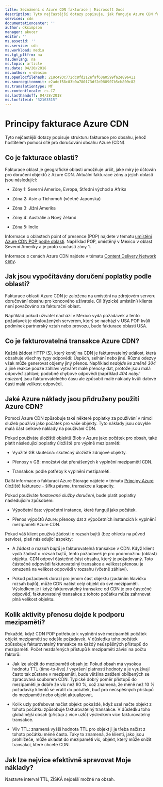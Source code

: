 ```yaml
---
title: Seznámení s Azure CDN fakturace | Microsoft Docs
description: Tyto nejčastější dotazy popisuje, jak funguje Azure CDN fakturace.
services: cdn
documentationcenter: ''
author: dksimpson
manager: akucer
editor: ''
ms.assetid: ''
ms.service: cdn
ms.workload: media
ms.tgt_pltfrm: na
ms.devlang: na
ms.topic: article
ms.date: 04/20/2018
ms.author: v-deasim
ms.openlocfilehash: 218c493c772dc8fd212efaf60a0599fa2e896411
ms.sourcegitcommit: e2adef58c03b0a780173df2d988907b5cb809c82
ms.translationtype: MT
ms.contentlocale: cs-CZ
ms.lasthandoff: 04/28/2018
ms.locfileid: "32163515"
---
```

# <a name="understanding-azure-cdn-billing"></a>Principy fakturace Azure CDN

Tyto nejčastější dotazy popisuje strukturu fakturace pro obsahu, jehož hostitelem pomocí sítě pro doručování obsahu Azure (CDN).

## <a name="what-is-a-billing-region"></a>Co je fakturace oblasti?
Fakturace oblast je geografické oblasti umožňuje určit, jaké míry je účtován pro doručení objektů z Azure CDN. Aktuální fakturace zóny a jejich oblasti jsou následující:

- Zóny 1: Severní Americe, Evropa, Střední východ a Afrika

- Zóna 2: Asie a Tichomoří (včetně Japonska)

- Zóna 3: Jižní Amerika

- Zóny 4: Austrálie a Nový Zéland

- Zóna 5: Indie

Informace o oblastech point of presence (POP) najdete v tématu [umístění Azure CDN POP podle oblasti](https://docs.microsoft.com/azure/cdn/cdn-pop-locations). Například POP, umístěný v Mexico v oblast Severní Ameriky a je proto součástí zóny 1. 

Informace o cenách Azure CDN najdete v tématu [Content Delivery Network ceny](https://azure.microsoft.com/is-is/pricing/details/cdn/).

## <a name="how-are-delivery-charges-calculated-by-region"></a>Jak jsou vypočítávány doručení poplatky podle oblasti?
Fakturace oblasti Azure CDN je založena na umístění na zdrojovém serveru doručování obsahu pro koncového uživatele. Cíl (fyzické umístění) klienta není považováno za fakturační oblast.

Například pokud uživatel nachází v Mexico vydá požadavek a tento požadavek je obsloužených serverem, který se nachází v USA POP kvůli podmínek partnerský vztah nebo provozu, bude fakturace oblasti USA.

## <a name="what-is-a-billable-azure-cdn-transaction"></a>Co je fakturovatelná transakce Azure CDN?
Každá žádost HTTP (S), který končí na CDN je fakturovatelný událost, která obsahuje všechny typy odpovědi: Úspěch, selhání nebo jiné. Různé odezvy však může generovat objemy jiný přenos. Například *nedojde ke změně 304* a jiné reakce pouze záhlaví vytvářet malé přenosy dat, protože jsou malá odpověď záhlaví; podobně chybové odpovědi (například *404 nebyl nalezen*) jsou fakturovatelného času ale způsobit malé náklady kvůli datové části malá velikost odpovědi.

## <a name="what-other-azure-costs-are-associated-with-azure-cdn-use"></a>Jaké Azure náklady jsou přidruženy použití Azure CDN?
Pomocí Azure CDN způsobuje také některé poplatky za používání v rámci služeb používá jako počátek pro vaše objekty. Tyto náklady jsou obvykle malá část celkové náklady na používání CDN.

Pokud používáte úložiště objektů Blob v Azure jako počátek pro obsah, také platit následující poplatky úložiště pro výplně mezipaměti:

- Využité GB skutečná: skutečný úložiště zdrojové objekty.

- Přenosy v GB: množství dat přenášených k vyplnění mezipamětí CDN.

- Transakce: podle potřeby k vyplnění mezipaměti.

Další informace o fakturaci Azure Storage najdete v tématu [Principy Azure úložiště fakturace – šířku pásma, transakce a kapacity](https://blogs.msdn.microsoft.com/windowsazurestorage/2010/07/08/understanding-windows-azure-storage-billing-bandwidth-transactions-and-capacity/).

Pokud používáte *hostované služby doručení*, bude platit poplatky následujícím způsobem:

- Výpočetní čas: výpočetní instance, které fungují jako počátek.

- Přenos výpočtů Azure: přenosy dat z výpočetních instancích k vyplnění mezipamětí Azure CDN.

Pokud váš klient používá žádosti o rozsah bajtů (bez ohledu na původ service), platí následující aspekty:

- A *žádost o rozsah bajtů* je fakturovatelná transakce v CDN. Když klient vydá žádost o rozsah bajtů, tento požadavek je pro podmnožinu (oblast) objektu. CDN odpoví částečné část obsahu, který je požadovaný. Toto částečné odpovědi fakturovatelný transakce a velikost přenosu je omezená na velikost odpovědi v rozsahu (včetně záhlaví).

- Pokud požadavek dorazí pro jenom část objektu (zadáním hlavičku rozsah bajtů), může CDN načíst celý objekt do své mezipaměti. Výsledkem je i když fakturovatelný transakce od CDN je pro částečné odpověď, fakturovatelný transakce z tohoto počátku může zahrnovat plná velikost objektu.

## <a name="how-much-transfer-activity-occurs-to-support-the-cache"></a>Kolik aktivity přenosu dojde k podporu mezipaměti?
Pokaždé, když CDN POP potřebuje k vyplnění své mezipaměti počátek objekt mezipaměti se odešle požadavek. V důsledku toho počátek způsobuje fakturovatelný transakce na každý neúspěšných přístupů do mezipaměti. Počet nezdařených přístupů k mezipaměti závisí na počtu faktorů:

- Jak lze uložit do mezipaměti obsah je: Pokud obsah má vysokou hodnotu TTL (time-to-live) / vypršení platnosti hodnoty a je využívají často tak zůstane v mezipaměti, bude většina zatížení oblíbených se zpracovává souborem CDN. Typické dobrý poměr přístupů do mezipaměti je dobře že víc než 90 %, což znamená, že méně než 10 % požadavky klientů se vrátit do počátek, buď pro neúspěšných přístupů do mezipaměti nebo objekt aktualizovat.

- Kolik uzly potřebovat načíst objekt: pokaždé, když uzel načte objekt z tohoto počátku způsobuje fakturovatelný transakce. V důsledku toho globálnější obsah (přístup z více uzlů) výsledkem více fakturovatelný transakce.

- Vliv TTL: znamená vyšší hodnota TTL pro objekt ji je třeba načíst z tohoto počátku méně často. Taky to znamená, že klienti, jako jsou prohlížeče, může ukládat do mezipaměti víc, objekt, který může snížit transakcí, které chcete CDN.

## <a name="how-do-i-manage-my-costs-most-effectively"></a>Jak lze nejvíce efektivně spravovat Moje náklady?
Nastavte interval TTL, ZÍSKÁ nejdelší možné na obsah. 
